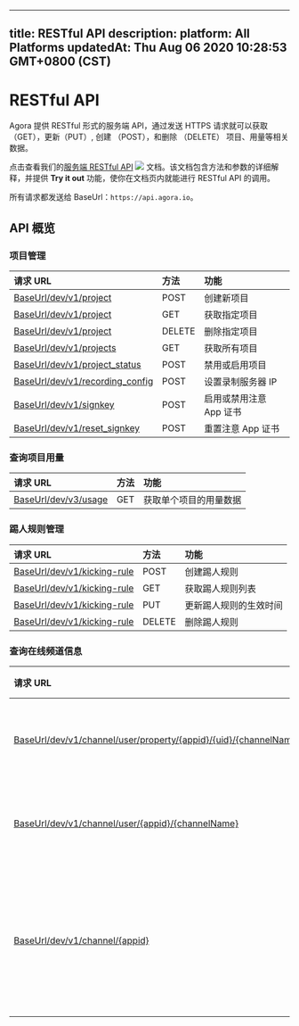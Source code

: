 
---
title: RESTful API
description: 
platform: All Platforms
updatedAt: Thu Aug 06 2020 10:28:53 GMT+0800 (CST)
---
# RESTful API
Agora 提供 RESTful 形式的服务端 API，通过发送 HTTPS 请求就可以获取 （GET），更新（PUT）, 创建 （POST），和删除 （DELETE） 项目、用量等相关数据。

点击查看我们的[服务端 RESTful API](https://docs.agora.io/cn/rtc/restfulapi/) ![](https://web-cdn.agora.io/docs-files/1583736328279) 文档。该文档包含方法和参数的详细解释，并提供 **Try it out** 功能，使你在文档页内就能进行 RESTful API 的调用。

所有请求都发送给 BaseUrl：`https://api.agora.io`。

## API 概览

### 项目管理

| 请求 URL                                                     | 方法   | 功能                    |
| :----------------------------------------------------------- | :----- | :---------------------- |
| [BaseUrl/dev/v1/project](https://docs.agora.io/cn/rtc/restfulapi/?_ga=2.218864153.1695148571.1593515861-1969480941.1589793536#/%E9%A1%B9%E7%9B%AE%E7%AE%A1%E7%90%86/createProject) | POST   | 创建新项目              |
| [BaseUrl/dev/v1/project](https://docs.agora.io/cn/rtc/restfulapi/?_ga=2.218864153.1695148571.1593515861-1969480941.1589793536#/%E9%A1%B9%E7%9B%AE%E7%AE%A1%E7%90%86/getProject) | GET    | 获取指定项目            |
| [BaseUrl/dev/v1/project](https://docs.agora.io/cn/rtc/restfulapi/?_ga=2.218864153.1695148571.1593515861-1969480941.1589793536#/%E9%A1%B9%E7%9B%AE%E7%AE%A1%E7%90%86/deleteProject) | DELETE | 删除指定项目            |
| [BaseUrl/dev/v1/projects](https://docs.agora.io/cn/rtc/restfulapi/?_ga=2.218864153.1695148571.1593515861-1969480941.1589793536#/%E9%A1%B9%E7%9B%AE%E7%AE%A1%E7%90%86/getProjects) | GET    | 获取所有项目            |
| [BaseUrl/dev/v1/project_status](https://docs.agora.io/cn/rtc/restfulapi/?_ga=2.218864153.1695148571.1593515861-1969480941.1589793536#/%E9%A1%B9%E7%9B%AE%E7%AE%A1%E7%90%86/changeProjectStatus) | POST   | 禁用或启用项目          |
| [BaseUrl/dev/v1/recording_config](https://docs.agora.io/cn/rtc/restfulapi/?_ga=2.218864153.1695148571.1593515861-1969480941.1589793536#/%E9%A1%B9%E7%9B%AE%E7%AE%A1%E7%90%86/setRecordingServer) | POST   | 设置录制服务器 IP       |
| [BaseUrl/dev/v1/signkey](https://docs.agora.io/cn/rtc/restfulapi/?_ga=2.218864153.1695148571.1593515861-1969480941.1589793536#/%E9%A1%B9%E7%9B%AE%E7%AE%A1%E7%90%86/changeSignKey) | POST   | 启用或禁用注意 App 证书 |
| [BaseUrl/dev/v1/reset_signkey](https://docs.agora.io/cn/rtc/restfulapi/?_ga=2.218864153.1695148571.1593515861-1969480941.1589793536#/%E9%A1%B9%E7%9B%AE%E7%AE%A1%E7%90%86/resetSignKey) | POST   | 重置注意 App 证书       |



### 查询项目用量

| 请求 URL                                                     | 方法 | 功能                   |
| :----------------------------------------------------------- | :--- | :--------------------- |
| [BaseUrl/dev/v3/usage](https://docs.agora.io/cn/rtc/restfulapi/?_ga=2.218864153.1695148571.1593515861-1969480941.1589793536#/%E6%9F%A5%E8%AF%A2%E9%A1%B9%E7%9B%AE%E7%94%A8%E9%87%8F/getProjectUsagesV3) | GET  | 获取单个项目的用量数据 |



### 踢人规则管理

| 请求 URL                                                     | 方法   | 功能                   |
| :----------------------------------------------------------- | :----- | :--------------------- |
| [BaseUrl/dev/v1/kicking-rule](https://docs.agora.io/cn/rtc/restfulapi/?_ga=2.218864153.1695148571.1593515861-1969480941.1589793536#/%E8%B8%A2%E4%BA%BA%E8%A7%84%E5%88%99%E7%AE%A1%E7%90%86/createKickingRule) | POST   | 创建踢人规则           |
| [BaseUrl/dev/v1/kicking-rule](https://docs.agora.io/cn/rtc/restfulapi/?_ga=2.218864153.1695148571.1593515861-1969480941.1589793536#/%E8%B8%A2%E4%BA%BA%E8%A7%84%E5%88%99%E7%AE%A1%E7%90%86/listKickingRule) | GET    | 获取踢人规则列表       |
| [BaseUrl/dev/v1/kicking-rule](https://docs.agora.io/cn/rtc/restfulapi/?_ga=2.218864153.1695148571.1593515861-1969480941.1589793536#/%E8%B8%A2%E4%BA%BA%E8%A7%84%E5%88%99%E7%AE%A1%E7%90%86/updateKickingRule) | PUT    | 更新踢人规则的生效时间 |
| [BaseUrl/dev/v1/kicking-rule](https://docs.agora.io/cn/rtc/restfulapi/?_ga=2.218864153.1695148571.1593515861-1969480941.1589793536#/%E8%B8%A2%E4%BA%BA%E8%A7%84%E5%88%99%E7%AE%A1%E7%90%86/deleteKickingRule) | DELETE | 删除踢人规则           |



### 查询在线频道信息

| 请求 URL                                                     | 方法 | 功能                 |
| :----------------------------------------------------------- | :--- | :------------------- |
| [BaseUrl/dev/v1/channel/user/property/{appid}/{uid}/{channelName}](https://docs.agora.io/cn/rtc/restfulapi/?_ga=2.218864153.1695148571.1593515861-1969480941.1589793536#/%E6%9F%A5%E8%AF%A2%E5%9C%A8%E7%BA%BF%E9%A2%91%E9%81%93%E4%BF%A1%E6%81%AF/userProperty) | GET  | 查询用户状态         |
| [BaseUrl/dev/v1/channel/user/{appid}/{channelName}](https://docs.agora.io/cn/rtc/restfulapi/?_ga=2.218864153.1695148571.1593515861-1969480941.1589793536#/%E6%9F%A5%E8%AF%A2%E5%9C%A8%E7%BA%BF%E9%A2%91%E9%81%93%E4%BF%A1%E6%81%AF/userList) | GET  | 获取用户列表         |
| [BaseUrl/dev/v1/channel/{appid}](https://docs.agora.io/cn/rtc/restfulapi/?_ga=2.218864153.1695148571.1593515861-1969480941.1589793536#/%E6%9F%A5%E8%AF%A2%E5%9C%A8%E7%BA%BF%E9%A2%91%E9%81%93%E4%BF%A1%E6%81%AF/channelList) | GET  | 分页查询项目的频道列表 |



